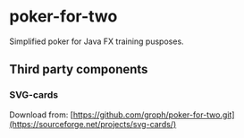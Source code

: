 # poker-for-two
Simplified poker for Java FX training pusposes.

## Third party components

### SVG-cards
Download from: [https://github.com/groph/poker-for-two.git](https://sourceforge.net/projects/svg-cards/)
